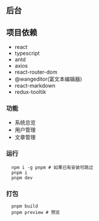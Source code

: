 ## 后台

## 项目依赖

- react
- typescript
- antd
- axios
- react-router-dom
- @wangeditor(富文本编辑器)
- react-markdown
- redux-tooltik

### 功能

- 系统总览
- 用户管理
- 文章管理

### 运行

```
  npm i -g pnpm # 如果已有安装可跳过
  pnpm i
  pnpm dev
```

### 打包

```
  pnpm build
  pnpm preview # 预览
```
